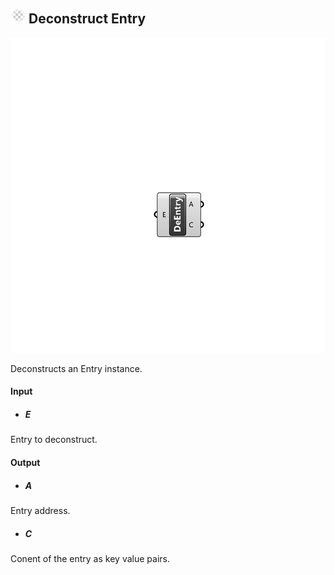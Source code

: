 ## ![](../../images/icons/Deconstruct_Entry.png) Deconstruct Entry

![](../../images/components/Deconstruct_Entry.png)

Deconstructs an Entry instance.

#### Input
* ##### E 
Entry to deconstruct.

#### Output
* ##### A
Entry address.
* ##### C
Conent of the entry as key value pairs.